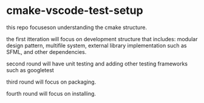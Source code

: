 # cmake-vscode-test-setup
this repo focuseson understanding the cmake structure. 

the first itteration will focus on development structure
that includes: modular design pattern, multifile system,
external library implementation such as SFML, and other dependencies.

second round will have unit testing and adding other testing frameworks such as googletest

third round will focus on packaging.

fourth round will focus on installing. 